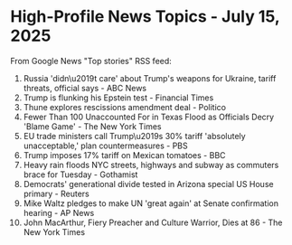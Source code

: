 # High-Profile News Topics - July 15, 2025

From Google News "Top stories" RSS feed:

1. Russia 'didn\u2019t care' about Trump's weapons for Ukraine, tariff threats, official says - ABC News
2. Trump is flunking his Epstein test - Financial Times
3. Thune explores rescissions amendment deal - Politico
4. Fewer Than 100 Unaccounted For in Texas Flood as Officials Decry 'Blame Game' - The New York Times
5. EU trade ministers call Trump\u2019s 30% tariff 'absolutely unacceptable,' plan countermeasures - PBS
6. Trump imposes 17% tariff on Mexican tomatoes - BBC
7. Heavy rain floods NYC streets, highways and subway as commuters brace for Tuesday - Gothamist
8. Democrats' generational divide tested in Arizona special US House primary - Reuters
9. Mike Waltz pledges to make UN 'great again' at Senate confirmation hearing - AP News
10. John MacArthur, Fiery Preacher and Culture Warrior, Dies at 86 - The New York Times
